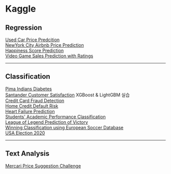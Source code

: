 # Kaggle

## Regression
[Used Car Price Predcition](https://github.com/kimbyeolhee/Kaggle/blob/main/Used%20Car%20Price%20Prediction/2021-09-18_%EC%A4%91%EA%B3%A0%20%EC%9E%90%EB%8F%99%EC%B0%A8%20%EA%B0%80%EA%B2%A9%20Regression.ipynb)<br/>
[NewYork City Airbnb Price Prediction](https://github.com/kimbyeolhee/Kaggle/blob/main/NewYork%20City%20Airbnb%20Price%20Prediction/2022_01_03_New%20York%20City%20Airbnb%20Price%20Regression.ipynb)<br/>
[Happiness Score Prediction](https://github.com/kimbyeolhee/Kaggle/blob/main/Happiness%20Score%20prediction/2021_01_04_happiness%20Regression.ipynb)<br/>
[Video Game Sales Prediction with Ratings](https://github.com/kimbyeolhee/Kaggle/blob/main/Video%20Game%20Sales%20With%20Ratings/%EA%B2%8C%EC%9E%84%20%EB%A6%AC%EB%B7%B0%ED%8F%89%EA%B0%80%20%EB%8D%B0%EC%9D%B4%ED%84%B0%EB%A1%9C%20%ED%8C%90%EB%A7%A4%EB%9F%89_%EC%9C%A0%EC%A0%80%20%EC%A0%90%EC%88%98%20%EC%98%88%EC%B8%A1%20.ipynb)<br/>

------------------------------
## Classification
[Pima Indians Diabetes](https://github.com/kimbyeolhee/Kaggle/tree/main/Pama_indians_diabetes)<br/>
[Santander Customer Satisfaction](https://github.com/kimbyeolhee/Kaggle/tree/main/Santander%20Customer%20Satisfaction)
XGBoost & LightGBM 실습<br/>
[Credit Card Fraud Detection](https://github.com/kimbyeolhee/Kaggle/blob/main/Credit%20Card%20Fraud%20Detection/Credit%20Card%20Fault%20Detection.ipynb)<br/>
[Home Credit Default Risk](https://github.com/kimbyeolhee/Kaggle/tree/main/Home%20Credit%20Default%20Risk)<br/>
[Heart Failure Prediction](https://github.com/kimbyeolhee/Kaggle/blob/main/Heart%20Failure%20Prediction/2021-09-17_%EC%8B%AC%EB%B6%80%EC%A0%84%EC%A6%9D%20Classification%20.ipynb)<br/>
[Students' Academic Performance Classification](https://github.com/kimbyeolhee/Kaggle/blob/main/Students'%20Academic%20Performance%20Classification/2021-09-23_%ED%95%99%EC%83%9D%EC%9D%98%20%ED%95%99%EA%B5%90%20%EC%84%B1%EC%A0%81%20%EC%98%88%EC%B8%A1%20%EB%B0%8F%20%EC%9A%94%EC%9D%B8%20%EB%B6%84%EC%84%9D.ipynb)<br/>
[League of Legend Prediction of Victory](https://github.com/kimbyeolhee/Kaggle/blob/main/League%20of%20Legends%20Diamond%20Ranked%20Games%20Prediction%20of%20Victory/2021-09-22_League%20of%20Legend%2010%EB%B6%84%20%EC%A7%80%ED%91%9C%EB%A1%9C%20%EC%8A%B9%EB%A6%AC%20%EC%98%88%EC%B8%A1.ipynb)<br/>
[Winning Classification using European Soccer Database](https://github.com/kimbyeolhee/Kaggle/blob/main/European%20Soccer%20Database/2021_10_13_%EC%B6%95%EA%B5%AC%20%EC%8A%B9%EB%B6%80%EC%98%88%EC%B8%A1%20%20Classification.ipynb)<br>
[USA Election 2020](https://github.com/kimbyeolhee/Kaggle/blob/main/USA%20Election%202020/2022_01_02_US%20Election%202020%20Classification.ipynb)<br/>

-------------------------------
## Text Analysis
[Mercari Price Suggestion Challenge](https://github.com/kimbyeolhee/Kaggle/blob/main/Mercari%20Price%20Suggestion%20Challenge/Mercari%20Price%20Suggestion%20Challenge.ipynb)<br/>
